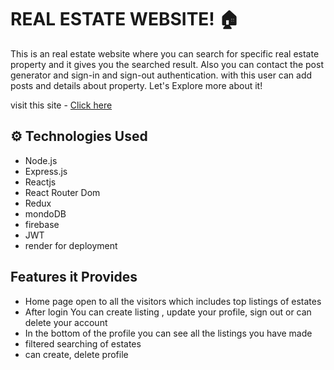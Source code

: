 # REAL ESTATE WEBSITE! 🏠

This is an real estate website where you can search for specific real estate property and it gives you the searched result. Also you can contact the post generator and sign-in and sign-out authentication.
with this user can add posts and details about property.
Let's  Explore more about it!

visit this site - [Click here](https://realestate-1fqj.onrender.com)

## ⚙️ Technologies Used

- Node.js
- Express.js
- Reactjs
- React Router Dom
- Redux
- mondoDB
- firebase
- JWT
- render for deployment

## Features it Provides
- Home page open to all the visitors which includes top listings of estates
- After login You can create listing , update your profile, sign out or can delete your account
- In the bottom of the profile you can see all the listings you have made
- filtered searching of estates
- can create, delete profile


